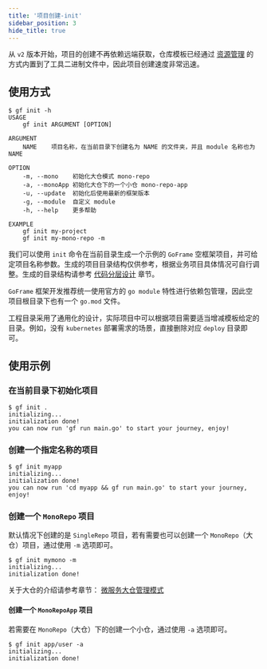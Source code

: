 ```yaml
---
title: '项目创建-init'
sidebar_position: 3
hide_title: true
---
```


从 `v2` 版本开始，项目的创建不再依赖远端获取，仓库模板已经通过 [资源管理](/docs/核心组件/资源管理) 的方式内置到了工具二进制文件中，因此项目创建速度非常迅速。

## 使用方式

```
$ gf init -h
USAGE
    gf init ARGUMENT [OPTION]

ARGUMENT
    NAME    项目名称，在当前目录下创建名为 NAME 的文件夹，并且 module 名称也为 NAME

OPTION
    -m, --mono    初始化大仓模式 mono-repo
	-a, --monoApp 初始化大仓下的一个小仓 mono-repo-app
	-u, --update  初始化后使用最新的框架版本
	-g, --module  自定义 module
    -h, --help    更多帮助

EXAMPLE
    gf init my-project
    gf init my-mono-repo -m
```

我们可以使用 `init` 命令在当前目录生成一个示例的 `GoFrame` 空框架项目，并可给定项目名称参数。生成的项目目录结构仅供参考，根据业务项目具体情况可自行调整。生成的目录结构请参考 [代码分层设计](/docs/框架设计/工程开发设计/代码分层设计) 章节。

`GoFrame` 框架开发推荐统一使用官方的 `go module` 特性进行依赖包管理，因此空项目根目录下也有一个 `go.mod` 文件。

工程目录采用了通用化的设计，实际项目中可以根据项目需要适当增减模板给定的目录。例如，没有 `kubernetes` 部署需求的场景，直接删除对应 `deploy` 目录即可。

## 使用示例

### 在当前目录下初始化项目

```
$ gf init .
initializing...
initialization done!
you can now run 'gf run main.go' to start your journey, enjoy!
```

### 创建一个指定名称的项目

```
$ gf init myapp
initializing...
initialization done!
you can now run 'cd myapp && gf run main.go' to start your journey, enjoy!
```

### 创建一个 `MonoRepo` 项目

默认情况下创建的是 `SingleRepo` 项目，若有需要也可以创建一个 `MonoRepo`（大仓）项目，通过使用 `-m` 选项即可。

```
$ gf init mymono -m
initializing...
initialization done!
```

关于大仓的介绍请参考章节： [微服务大仓管理模式](/docs/框架设计/工程开发设计/微服务大仓管理模式)

#### 创建一个 `MonoRepoApp` 项目

若需要在 `MonoRepo`（大仓）下的创建一个小仓，通过使用 `-a` 选项即可。

```
$ gf init app/user -a
initializing...
initialization done!
```